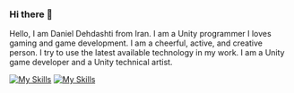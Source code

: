 ### Hi there 👋


Hello, I am Daniel Dehdashti from Iran. I am a Unity programmer I loves gaming and game development. I am a cheerful, active, and creative person. I try to use the latest available technology in my work. I am a Unity game developer and a Unity technical artist.

[![My Skills](https://skillicons.dev/icons?i=unity,cs,cpp&theme=dark)](https://skillicons.dev)
[![My Skills](https://skillicons.dev/icons?i=git,github,gitlab&theme=dark)](https://skillicons.dev)
